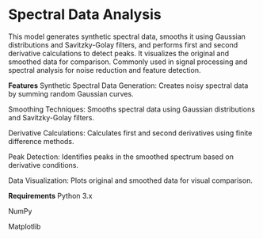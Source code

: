 
# Spectral Data Analysis
This model generates synthetic spectral data, smooths it using Gaussian distributions and Savitzky-Golay filters, and performs first and second derivative calculations to detect peaks. It visualizes the original and smoothed data for comparison. Commonly used in signal processing and spectral analysis for noise reduction and feature detection.

**Features**
Synthetic Spectral Data Generation: Creates noisy spectral data by summing random Gaussian curves.

Smoothing Techniques: Smooths spectral data using Gaussian distributions and Savitzky-Golay filters.

Derivative Calculations: Calculates first and second derivatives using finite difference methods.

Peak Detection: Identifies peaks in the smoothed spectrum based on derivative conditions.

Data Visualization: Plots original and smoothed data for visual comparison.

**Requirements**
Python 3.x

NumPy

Matplotlib
